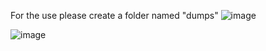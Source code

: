 For the use please create a folder named "dumps" 
![image](https://github.com/alamut123/DumpThemAll/assets/64842850/7c3fffcb-a696-4bc9-ab04-29ee1b0d4468)

![image](https://github.com/alamut123/DumpThemAll/assets/64842850/010ef869-8f5f-4553-94a6-a035c4916cc1)

